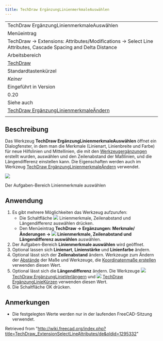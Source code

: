 ```yaml
---
title: TechDraw ErgänzungLinienmerkmaleAuswählen
---
```


|                                                                                                                                  |
| -------------------------------------------------------------------------------------------------------------------------------- |
| TechDraw ErgänzungLinienmerkmaleAuswählen                                                                                        |
| Menüeintrag                                                                                                                      |
| TechDraw → Extensions: Attributes/Modifications → Select Line Attributes, Cascade Spacing and Delta Distance                     |
| Arbeitsbereich                                                                                                                   |
| [TechDraw](/TechDraw_Workbench/de "TechDraw Workbench/de")                                                                       |
| Standardtastenkürzel                                                                                                             |
| _Keiner_                                                                                                                         |
| Eingeführt in Version                                                                                                            |
| 0.20                                                                                                                             |
| Siehe auch                                                                                                                       |
| [TechDraw ErgänzungLinienmerkmaleÄndern](/TechDraw_ExtensionChangeLineAttributes/de "TechDraw ExtensionChangeLineAttributes/de") |
|                                                                                                                                  |

## Beschreibung

Das Werkzeug **TechDraw ErgänzungLinienmerkmaleAuswählen** öffnet ein Dialogfenster, in dem man die Merkmale (Linienart, Linienbreite und Farbe) für neue Hilfslinien und Mittellinien, die mit den [Werkzeugergänzungen](/TechDraw_Workbench/de#Erweiterungspaket "TechDraw Workbench/de") erstellt wurden, auswählen und den Zeilenabstand der Maßlinien, und die Längendifferenz einstellen kann. Die Eigenschaften werden auch im Werkzeug [TechDraw ErgänzungLinienmerkmaleÄndern](/TechDraw_ExtensionChangeLineAttributes "TechDraw ExtensionChangeLineAttributes") verwendet.

![](/images/TechDraw_ExtensionSelectLineAttributes_Taskpanel.png)

Der Aufgaben-Bereich Linienmerkmale auswählen

## Anwendung

1. Es gibt mehrere Möglichkeiten das Werkzeug aufzurufen:
   - Die Schaltfläche ![](/images/TechDraw_ExtensionSelectLineAttributes.svg) Linienmerkmale, Zeilenabstand und Längendifferenz auswählen drücken.
   - Den Menüeintrag **TechDraw → Ergänzungen: Merkmale/Änderungen → ![](/images/TechDraw_ExtensionSelectLineAttributes.svg) Linienmerkmale, Zeilenabstand und Längendifferenz auswählen** auswählen.
2. Der Aufgaben-Bereich **Linienmerkmale auswählen** wird geöffnet.
3. Optional lassen sich **Linienart**, **Linienstärke** und **Linienfarbe** ändern.
4. Optional lässt sich der **Zeilenabstand** ändern. Werkzeuge zum Ändern der [Abstände](/TechDraw_Workbench/de#Eigenschaften_und_Änderungen "TechDraw Workbench/de") der Maße und Werkzeuge, die [Koordinatenmaße erstellen](/TechDraw_Workbench#Maße "TechDraw Workbench") verwenden diesen Wert.
5. Optional lässt sich die **Längendifferenz** ändern. Die Werkzeuge ![](/images/TechDraw_ExtensionExtendLine.svg) [TechDraw ErgänzungLinieVerlängern](/TechDraw_ExtensionExtendLine/de "TechDraw ExtensionExtendLine/de") und ![](/images/TechDraw_ExtensionShortenLine.svg) [TechDraw ErgänzungLinieKürzen](/TechDraw_ExtensionShortenLine/de "TechDraw ExtensionShortenLine/de") verwenden diesen Wert.
6. Die Schaltfläche OK drücken.

## Anmerkungen

- Die festgelegten Werte werden nur in der laufenden FreeCAD-Sitzung verwendet.

Retrieved from "<http://wiki.freecad.org/index.php?title=TechDraw_ExtensionSelectLineAttributes/de&oldid=1295332>"
